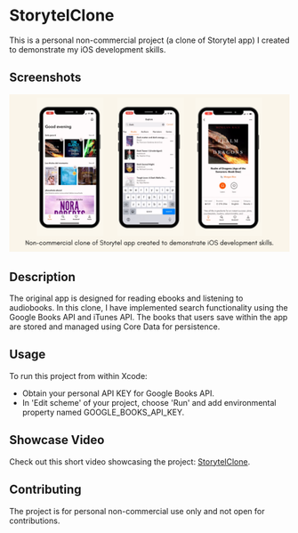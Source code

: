 
# StorytelClone

This is a personal non-commercial project (a clone of Storytel app) I created to demonstrate my iOS development skills.

## Screenshots

![](StorytelClone/Assets.xcassets/Screenshots/screenshot1.imageset/screenshot1.png)

## Description

The original app is designed for reading ebooks and listening to audiobooks. In this clone, I have implemented search functionality using the Google Books API and iTunes API. The books that users save within the app are stored and managed using Core Data for persistence.

## Usage

To run this project from within Xcode:
  * Obtain your personal API KEY for Google Books API.
  * In 'Edit scheme' of your project, choose 'Run' and add environmental property named GOOGLE_BOOKS_API_KEY.

## Showcase Video

Check out this short video showcasing the project: [StorytelClone](https://www.linkedin.com/posts/kateryna-gumenna_iosdevelopment-iosdeveloper-ios-activity-7077618348179476481-NyAt?utm_source=share&utm_medium=member_desktop).

## Contributing

The project is for personal non-commercial use only and not open for contributions.

